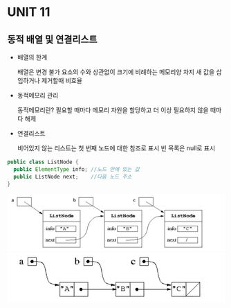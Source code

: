 # UNIT 11
## 동적 배열 및 연결리스트

- 배열의 한계


    배열은 변경 불가
    요소의 수와 상관없이 크기에 비례하는 메모리양 차지
    새 값을 삽입하거나 제거할때 비효율


- 동적메모리 관리


    동적메모리란?
    필요할 때마다 메모리 자원을 할당하고 더 이상 필요하지 않을 때마다 해제



- 연결리스트

    
    비어있지 않는 리스트는 첫 번째 노드에 대한 참조로 표시
    빈 목록은 null로 표시


```java
public class ListNode {
  public ElementType info; //노드 안에 있는 값
  public ListNode next;    //다음 노드 주소
}
```

![image](./img/1.png)
![image](./img/2.png)

